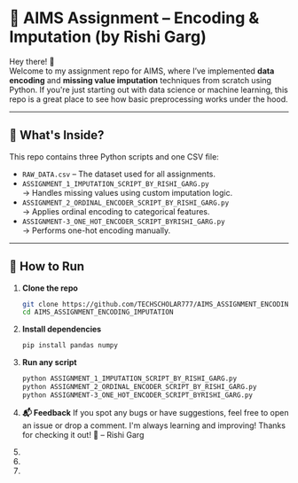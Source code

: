 # 🧠 AIMS Assignment – Encoding & Imputation (by Rishi Garg)

Hey there! 👋  
Welcome to my assignment repo for AIMS, where I’ve implemented **data encoding** and **missing value imputation** techniques from scratch using Python. If you're just starting out with data science or machine learning, this repo is a great place to see how basic preprocessing works under the hood.

---

## 📁 What's Inside?

This repo contains three Python scripts and one CSV file:

- `RAW_DATA.csv` – The dataset used for all assignments.
- `ASSIGNMENT_1_IMPUTATION_SCRIPT_BY_RISHI_GARG.py`  
  → Handles missing values using custom imputation logic.
- `ASSIGNMENT_2_ORDINAL_ENCODER_SCRIPT_BY_RISHI_GARG.py`  
  → Applies ordinal encoding to categorical features.
- `ASSIGNMENT-3_ONE_HOT_ENCODER_SCRIPT_BYRISHI_GARG.py`  
  → Performs one-hot encoding manually.

---

## 🚀 How to Run

1. **Clone the repo**
   ```bash
   git clone https://github.com/TECHSCHOLAR777/AIMS_ASSIGNMENT_ENCODING_IMPUTATION.git
   cd AIMS_ASSIGNMENT_ENCODING_IMPUTATION

2. **Install dependencies**
   ```bash
   pip install pandas numpy
   
3. **Run any script**
   ```bash
   python ASSIGNMENT_1_IMPUTATION_SCRIPT_BY_RISHI_GARG.py
   python ASSIGNMENT_2_ORDINAL_ENCODER_SCRIPT_BY_RISHI_GARG.py
   python ASSIGNMENT-3_ONE_HOT_ENCODER_SCRIPT_BYRISHI_GARG.py

4. **📬 Feedback**
   If you spot any bugs or have suggestions, feel free to open an issue or drop a comment. I'm always learning and improving!
Thanks for checking it out! 🙌
– Rishi Garg



   
   
4. 


5. 
6. 
